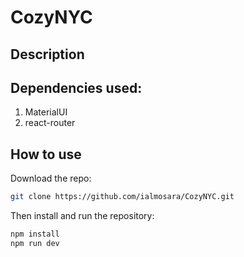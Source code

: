# CozyNYC

## Description

## Dependencies used:

1. MaterialUI
2. react-router

## How to use

Download the repo:

```bash
git clone https://github.com/ialmosara/CozyNYC.git
```

Then install and run the repository:

```bash
npm install
npm run dev
```
